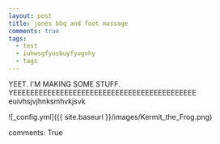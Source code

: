 ```yaml
---
layout: post
title: jones bbq and foot massage
comments: true
tags:
  - test
  - iuhwsgfyusbuyfyugvhy
  - tags
---
```


YEET. I'M MAKING SOME STUFF. YEEEEEEEEEEEEEEEEEEEEEEEEEEEEEEEEEEEEEEEEEEE euivhsjvjhnksmhvkjsvk

![_config.yml]({{ site.baseurl }}/images/Kermit_the_Frog.png)

comments: True
